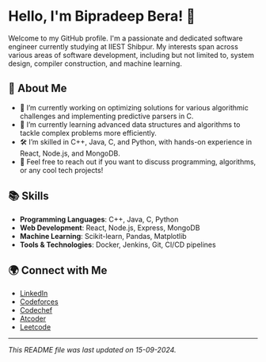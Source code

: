 # Hello, I'm Bipradeep Bera! 👋

Welcome to my GitHub profile. I'm a passionate and dedicated software engineer currently studying at IIEST Shibpur. My interests span across various areas of software development, including but not limited to, system design, compiler construction, and machine learning.

## 🚀 About Me

- 🔭 I’m currently working on optimizing solutions for various algorithmic challenges and implementing predictive parsers in C.
- 🌱 I’m currently learning advanced data structures and algorithms to tackle complex problems more efficiently.
- 🛠️ I’m skilled in C++, Java, C, and Python, with hands-on experience in React, Node.js, and MongoDB.
- 💬 Feel free to reach out if you want to discuss programming, algorithms, or any cool tech projects!

<!--
## 📈 Current Projects

- **Optimization Problem Solver**: Developing efficient algorithms to solve complex optimization problems and reduce computational overhead.
- **Predictive Parser Implementation**: Working on a predictive parser for a compiler design lab assignment using C.
- **MERN Application**: Designed a responsive MERN stack application with user authentication, JWT, and CRUD operations.

## 🌟 Featured Projects

- [**Spire Monitor Email Service**](https://github.com/yourusername/spire-monitor-email-service): Engineered a comprehensive email service functionality for a trade file monitoring application using Vue.js, Node.js, and Java SpringBoot.
- [**Chatroom Application**](https://github.com/yourusername/chatroom-app): Designed and implemented a TCP/IP chatroom application with multi-client support and POSIX threading.
- [**House Prices ML Project**](https://github.com/yourusername/house-prices-ml): Worked on a machine learning project involving the House Prices dataset, featuring model comparison and data visualization.
-->

## 📚 Skills

- **Programming Languages**: C++, Java, C, Python
- **Web Development**: React, Node.js, Express, MongoDB
- **Machine Learning**: Scikit-learn, Pandas, Matplotlib
- **Tools & Technologies**: Docker, Jenkins, Git, CI/CD pipelines

## 🌍 Connect with Me

- [LinkedIn](https://www.linkedin.com/in/bipradeep-bera-850768204/)
- [Codeforces](https://codeforces.com/profile/bipro_coder100)
- [Codechef](https://www.codechef.com/users/bipro_coder100)
- [Atcoder](https://atcoder.jp/users/bipro_coder100)
- [Leetcode](https://leetcode.com/u/BipradeepBera/)

<!--
## 📜 Blog Posts

- [Understanding Trie Data Structures in C++](https://yourblog.com/trie-data-structures)
- [Optimizing BFS Solutions in C++](https://yourblog.com/optimizing-bfs-solutions)

Feel free to explore my repositories and reach out if you have any questions or collaboration ideas. Thanks for stopping by!
-->
---

*This README file was last updated on 15-09-2024.*


<!--
**Bipradeepb/Bipradeepb** is a ✨ _special_ ✨ repository because its `README.md` (this file) appears on your GitHub profile.

Here are some ideas to get you started:

- 🔭 I’m currently working on ...
- 🌱 I’m currently learning ...
- 👯 I’m looking to collaborate on ...
- 🤔 I’m looking for help with ...
- 💬 Ask me about ...
- 📫 How to reach me: ...
- 😄 Pronouns: ...
- ⚡ Fun fact: ...
-->
